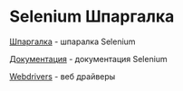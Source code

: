 # Selenium Шпаргалка   

[Шпаргалка](https://github.com/Dv-nn/Selenium/blob/main/selenium.py) - шпаралка Selenium   

[Документация](https://www.selenium.dev/documentation/) - документация Selenium     

[Webdrivers](https://github.com/Dv-nn/Selenium/tree/main/webdriver) - веб драйверы  
